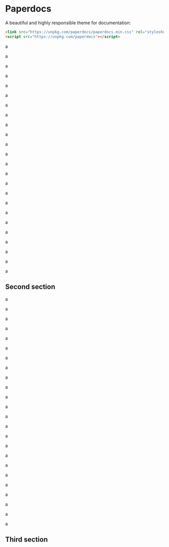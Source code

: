 # Paperdocs

A beautiful and highly responsible theme for documentation:

```html
<link src="https://unpkg.com/paperdocs/paperdocs.min.css" rel="stylesheet">
<script src="https://unpkg.com/paperdocs"></script>
```

a

a

a

a

a

a

a

a

a

a

a

a

a

a

a

a

a

a

a

a

a

a

a

a

## Second section


a

a

a

a

a

a

a

a

a

a

a

a

a

a

a

a

a

a

a

a

a

a

a

a

## Third section
